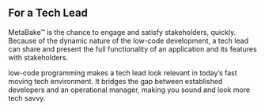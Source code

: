 ## For a Tech Lead

MetaBake&trade; is the chance to engage and satisfy stakeholders, quickly. Because of the dynamic nature of the low-code development, a tech lead can share and present the full functionality of an application and its features with stakeholders.

low-code programming makes a tech lead look relevant in today’s fast moving tech environment. It bridges the gap between established developers and an operational manager, making you sound and look more tech savvy.
